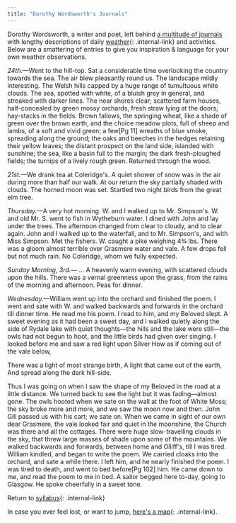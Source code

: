 ```yaml
---
title: "Dorothy Wordsworth's Journals"
---
```


Dorothy Wordsworth, a writer and poet, left behind [a multitude of journals](https://www.gutenberg.org/files/42856/42856-h/42856-h.htm) with lengthy descriptions of daily [weather](/rda/weather/cccf-weather){: .internal-link} and activities. Below are a smattering of entries to give you inspiration & language for your own weather observations.

_24th._—Went to the hill-top. Sat a considerable time overlooking the country towards the sea. The air blew pleasantly round us. The landscape mildly interesting. The Welsh hills capped by a huge range of tumultuous white clouds. The sea, spotted with white, of a bluish grey in general, and streaked with darker lines. The near shores clear; scattered farm houses, half-concealed by green mossy orchards, fresh straw lying at the doors; hay-stacks in the fields. Brown fallows, the springing wheat, like a shade of green over the brown earth, and the choice meadow plots, full of sheep and lambs, of a soft and vivid green; a few[Pg 11] wreaths of blue smoke, spreading along the ground; the oaks and beeches in the hedges retaining their yellow leaves; the distant prospect on the land side, islanded with sunshine; the sea, like a basin full to the margin; the dark fresh-ploughed fields; the turnips of a lively rough green. Returned through the wood.

_21st._—We drank tea at Coleridge's. A quiet shower of snow was in the air during more than half our walk. At our return the sky partially shaded with clouds. The horned moon was set. Startled two night birds from the great elm tree.

_Thursday._—A very hot morning. W. and I walked up to Mr. Simpson's. W. and old Mr. S. went to fish in Wytheburn water. I dined with John and lay under the trees. The afternoon changed from clear to cloudy, and to clear again. John and I walked up to the waterfall, and to Mr. Simpson's, and with Miss Simpson. Met the fishers. W. caught a pike weighing 4¾ lbs. There was a gloom almost terrible over Grasmere water and vale. A few drops fell but not much rain. No Coleridge, whom we fully expected.

_Sunday Morning, 3rd._— ... A heavenly warm evening, with scattered clouds upon the hills. There was a vernal greenness upon the grass, from the rains of the morning and afternoon. Peas for dinner.

_Wednesday._—William went up into the orchard and finished the poem. I went and sate with W. and walked backwards and forwards in the orchard till dinner time. He read me his poem. I read to him, and my Beloved slept. A sweet evening as it had been a sweet day, and I walked quietly along the side of Rydale lake with quiet thoughts—the hills and the lake were still—the owls had not begun to hoot, and the little birds had given over singing. I looked before me and saw a red light upon Silver How as if coming out of the vale below,

There was a light of most strange birth, A light that came out of the earth, And spread along the dark hill-side.

Thus I was going on when I saw the shape of my Beloved in the road at a little distance. We turned back to see the light but it was fading—almost gone. The owls hooted when we sate on the wall at the foot of White Moss; the sky broke more and more, and we saw the moon now and then. John Gill passed us with his cart; we sate on. When we came in sight of our own dear Grasmere, the vale looked fair and quiet in the moonshine, the Church was there and all the cottages. There were huge slow-travelling clouds in the sky, that threw large masses of shade upon some of the mountains. We walked backwards and forwards, between home and Olliff's, till I was tired. William kindled, and began to write the poem. We carried cloaks into the orchard, and sate a while there. I left him, and he nearly finished the poem. I was tired to death, and went to bed before[Pg 102] him. He came down to me, and read the poem to me in bed. A sailor begged here to-day, going to Glasgow. He spoke cheerfully in a sweet tone.

Return to [syllabus](/rda/cccf-syllabus){: .internal-link}

In case you ever feel lost, or want to jump, [here's a map](/rda/cccf-map){: .internal-link}.
